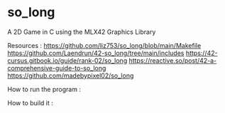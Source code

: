 # so_long
A 2D Game in C using the MLX42 Graphics Library

Resources :
https://github.com/liz753/so_long/blob/main/Makefile
https://github.com/Laendrun/42-so_long/tree/main/includes
https://42-cursus.gitbook.io/guide/rank-02/so_long
https://reactive.so/post/42-a-comprehensive-guide-to-so_long
https://github.com/madebypixel02/so_long

How to run the program :

How to build it :

